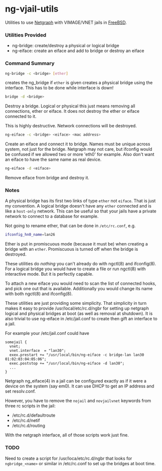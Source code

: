 # ng-vjail-utils
Utilities to use [Netgraph](https://people.freebsd.org/~julian/netgraph.html) with VIMAGE/VNET jails in [FreeBSD](https://www.freebsd.org).

### Utilities Provided
 - ng-bridge: create/destroy a physical or logical bridge
 - ng-eiface: create an eiface and add to bridge or destroy an eiface
 
### Command Summary
```sh
ng-bridge -c <bridge> [ether]
```
creates the ng_bridge
if `ether` is given creates a physical bridge using the interface. This has to be done while interface is down!

```sh
bridge -d <bridge>
```
Destroy a bridge.
Logical or physical this just means removing all connections, ether or eiface.
It does not destroy the ether or eiface connected to it.

This is highly destructive. Network connections will be destroyed.

```sh
ng-eiface -c <bridge> <eiface> <mac address>
```
Create an eiface and connect it to bridge.
Names must be unique across system, not just for the bridge.
Netgraph may not care, but ifconfig would be confused if we allowed two or more 'eth0' for example.
Also don't want an eiface to have the same name as real device.

```sh
ng-eiface -d <eiface>
```
Remove eiface from bridge and destroy it.

### Notes
A physical bridge has its first two links of type `ether` not `eiface`. That is just my convention. A logical bridge doesn't have any `ether` connected and is like a `host-only` network. This can be useful so that your jails have a private network to connect to a database for example.

Not going to rename ether, that can be done in `/etc/rc.conf`, e.g.
```sh
ifconfig_hn0_name=lan26
```
Ether is put in promiscuous mode (because it must be) when creating a bridge with an `ether`. Promiscuous is turned off when the bridge is destroyed.

These utilities do *nothing* you can't already do with ngctl(8) and ifconfig(8). For a logical bridge you would have to create a file or run ngctl(8) with interactive mode. But it is perfectly capable.

To attach a new eiface you would need to scan the list of connected hooks, and pick one out that is available. Additionally you would change its name with both ngctl(8) and ifconfig(8).

These utilities are just providing some simplicity. That simplicity in turn makes it easy to provide /usr/local/etc/rc.d/ngbr for setting up netgraph logical and physical bridges at boot (as well as removal at shutdown). It is also trivial to use ng-eiface in /etc/jail.conf to create then gift an interface to a jail.

For example your /etc/jail.conf could have
```
somejail {
  vnet;
  vnet.interface  = "lan30";
  exex.prestart += "/usr/local/bin/ng-eiface -c bridge-lan lan30 01:02:03:04:05:06";
  exec.poststop += "/usr/local/bin/ng-eiface -d lan30";
  ...
}
```

Netgraph ng_eiface(4) in a jail can be configured exactly as if it were a device on the system (say em0). It can use DHCP to get an IP address and set resolv.conf.

However, you have to remove the `nojail` and `novjailvnet` keywords from three
rc scripts in the jail:
- /etc/rc.d/defaultroute
- /etc/rc.d/netif
- /etc/rc.d/routing

With the netgraph interface, all of those scripts work just fine.

### TODO
Need to create a script for /usr/loca/etc/rc.d/ngbr that looks for `ngbridge_<name>` or similar in /etc/rc.conf to set up the bridges at boot time.
